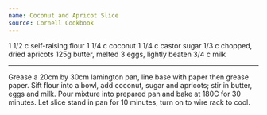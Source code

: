 ```yaml
---
name: Coconut and Apricot Slice
source: Cornell Cookbook
---
```


1 1/2 c self-raising flour
1 1/4 c coconut
1 1/4 c castor sugar
1/3 c chopped, dried apricots
125g butter, melted
3 eggs, lightly beaten
3/4 c milk

---

Grease a 20cm by 30cm lamington pan, line base with paper then grease paper.  Sift flour into a bowl, add coconut, sugar and apricots; stir in butter, eggs and milk.  Pour mixture into prepared pan and bake at 180C for 30 minutes.  Let slice stand in pan for 10 minutes, turn on to wire rack to cool.

